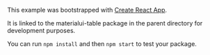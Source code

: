 This example was bootstrapped with [Create React App](https://github.com/facebook/create-react-app).

It is linked to the materialui-table package in the parent directory for development purposes.

You can run `npm install` and then `npm start` to test your package.
